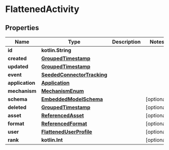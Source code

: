 
# FlattenedActivity

## Properties
Name | Type | Description | Notes
------------ | ------------- | ------------- | -------------
**id** | **kotlin.String** |  | 
**created** | [**GroupedTimestamp**](GroupedTimestamp.md) |  | 
**updated** | [**GroupedTimestamp**](GroupedTimestamp.md) |  | 
**event** | [**SeededConnectorTracking**](SeededConnectorTracking.md) |  | 
**application** | [**Application**](Application.md) |  | 
**mechanism** | [**MechanismEnum**](MechanismEnum.md) |  | 
**schema** | [**EmbeddedModelSchema**](EmbeddedModelSchema.md) |  |  [optional]
**deleted** | [**GroupedTimestamp**](GroupedTimestamp.md) |  |  [optional]
**asset** | [**ReferencedAsset**](ReferencedAsset.md) |  |  [optional]
**format** | [**ReferencedFormat**](ReferencedFormat.md) |  |  [optional]
**user** | [**FlattenedUserProfile**](FlattenedUserProfile.md) |  |  [optional]
**rank** | **kotlin.Int** |  |  [optional]



